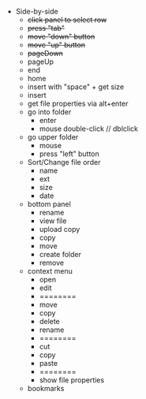 - Side-by-side
  - ~~click panel to select row~~
  - ~~press "tab"~~
  - ~~move "down" button~~
  - ~~move "up" button~~
  - ~~pageDown~~
  - pageUp
  - end
  - home
  - insert with "space" + get size
  - insert
  - get file properties via alt+enter
  - go into folder
    - enter
    - mouse double-click // dblclick
  - go upper folder
    - mouse
    - press "left" button
  - Sort/Change file order
    - name
    - ext
    - size
    - date
  - bottom panel
    - rename
    - view file
    - upload copy
    - copy
    - move
    - create folder
    - remove
  - context menu
    - open
    - edit
    - ========
    - move
    - copy
    - delete
    - rename
    - ========
    - cut
    - copy
    - paste
    - ========
    - show file properties
  - bookmarks